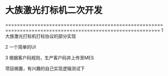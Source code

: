 # 大族激光打标机二次开发
===========================================================================================================
1 大族激光打标机打标协议的部分实现  

2 一个简单的UI  

3 根据客户码规则，生产客户码并上传至MES

项目搁置，有兴趣的自己实现逻辑测试下
